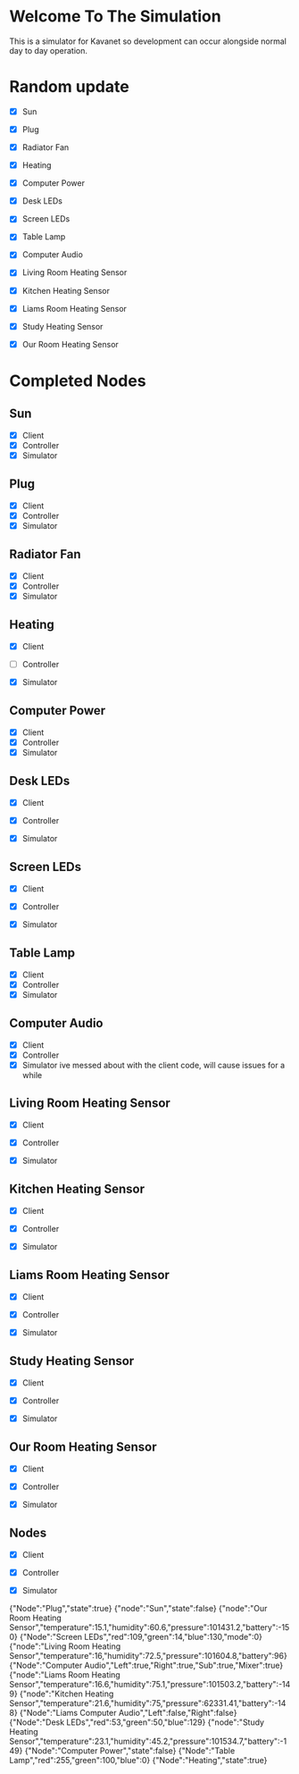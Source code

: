 # Welcome To The Simulation

This is a simulator for Kavanet so development can occur alongside normal day to day operation.


# Random update
- [x] Sun
- [x] Plug
- [x] Radiator Fan
- [x] Heating
- [x] Computer Power

- [x] Desk LEDs
- [x] Screen LEDs
- [x] Table Lamp

- [x] Computer Audio

- [x] Living Room Heating Sensor
- [x] Kitchen Heating Sensor
- [x] Liams Room Heating Sensor
- [x] Study Heating Sensor
- [x] Our Room Heating Sensor





# Completed Nodes
## Sun
- [x] Client
- [x] Controller
- [x] Simulator

## Plug
- [x] Client
- [x] Controller
- [x] Simulator

## Radiator Fan
- [x] Client
- [x] Controller
- [x] Simulator

## Heating
- [x] Client
- [ ] Controller
- [x] Simulator


## Computer Power
- [x] Client
- [x] Controller
- [x] Simulator

## Desk LEDs
- [x] Client
- [x] Controller
- [x] Simulator


## Screen LEDs
- [x] Client
- [x] Controller
- [x] Simulator


## Table Lamp
- [x] Client
- [x] Controller
- [x] Simulator

## Computer Audio
- [x] Client
- [x] Controller
- [x] Simulator
ive messed about with the client code, will cause issues for a while

## Living Room Heating Sensor
- [x] Client
- [x] Controller
- [x] Simulator


## Kitchen Heating Sensor
- [x] Client
- [x] Controller
- [x] Simulator


## Liams Room Heating Sensor
- [x] Client
- [x] Controller
- [x] Simulator


## Study Heating Sensor
- [x] Client
- [x] Controller
- [x] Simulator


## Our Room Heating Sensor
- [x] Client
- [x] Controller
- [x] Simulator



##  Nodes
- [x] Client
- [x] Controller
- [x] Simulator


{"Node":"Plug","state":true}
{"node":"Sun","state":false}
{"node":"Our Room Heating Sensor","temperature":15.1,"humidity":60.6,"pressure":101431.2,"battery":-150}
{"Node":"Screen LEDs","red":109,"green":14,"blue":130,"mode":0}
{"node":"Living Room Heating Sensor","temperature":16,"humidity":72.5,"pressure":101604.8,"battery":96}
{"Node":"Computer Audio","Left":true,"Right":true,"Sub":true,"Mixer":true}
{"node":"Liams Room Heating Sensor","temperature":16.6,"humidity":75.1,"pressure":101503.2,"battery":-149}
{"node":"Kitchen Heating Sensor","temperature":21.6,"humidity":75,"pressure":62331.41,"battery":-148}
{"Node":"Liams Computer Audio","Left":false,"Right":false}
{"Node":"Desk LEDs","red":53,"green":50,"blue":129}
{"node":"Study Heating Sensor","temperature":23.1,"humidity":45.2,"pressure":101534.7,"battery":-149}
{"Node":"Computer Power","state":false}
{"Node":"Table Lamp","red":255,"green":100,"blue":0}
{"Node":"Heating","state":true}



